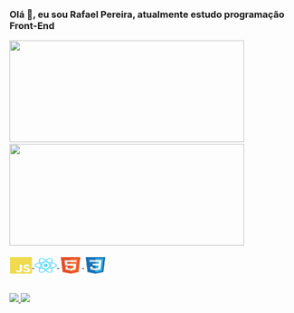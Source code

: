 ### Olá 👋, eu sou Rafael Pereira, atualmente estudo programação Front-End

<div>
  <a href="https://github.com/rafael-pc">
  <img height="180" width="415" src="https://github-readme-stats-git-masterrstaa-rickstaa.vercel.app/api?username=rafael-pc&&show_icons=true&theme=dracula"/>
  <img height="180" width="415" src="https://github-readme-stats-sigma-five.vercel.app/api/top-langs/?username=rafael-pc&layout=compact&langs_count=16&theme=dracula"/>
</div>
  
<div style="display: inline_block"><br>
  <img align="center" alt="rafael-js" height="30" width="40" src="https://raw.githubusercontent.com/devicons/devicon/master/icons/javascript/javascript-plain.svg">
  <img align="center" alt="rafael-react" height="30" width="40" src="https://raw.githubusercontent.com/devicons/devicon/master/icons/react/react-original.svg">
  <img align="center" alt="rafael-html" height="30" width="40" src="https://raw.githubusercontent.com/devicons/devicon/master/icons/html5/html5-original.svg">
  <img align="center" alt="rafael-css" height="30" width="40" src="https://raw.githubusercontent.com/devicons/devicon/master/icons/css3/css3-original.svg">
<!--   <img align="center" alt="rafael-csharp" height="30" width="40" src="https://raw.githubusercontent.com/devicons/devicon/master/icons/csharp/csharp-original.svg"> -->
</div><br><br>
  
<a href="https://www.linkedin.com/in/rafael-pereira-01ab6012a/" alt="linkedin" target="_blank">
  <img src="https://img.shields.io/badge/LinkedIn-%230077B5.svg?&style=flat-square&logo=linkedin&logoColor=white">
</a>
  
<a href="mailto:pereira.r.cunha@gmail.com" alt="gmail" target="_blank">
  <img src="https://img.shields.io/badge/-Gmail-FF0000?style=flat-square&labelColor=FF0000&logo=gmail&logoColor=white&link=mailto:%3CSEUEMAIL%3E">
</a>
